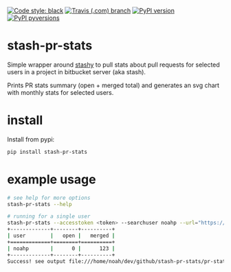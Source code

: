 [![Code style: black](https://img.shields.io/badge/code%20style-black-000000.svg?style=for-the-badge)](https://github.com/ambv/black) [![Travis (.com) branch](https://img.shields.io/travis/com/noahp/stash-pr-stats/master.svg?style=for-the-badge)](https://travis-ci.com/noahp/stash-pr-stats) [![PyPI version](https://img.shields.io/pypi/v/stash-pr-stats.svg?style=for-the-badge)](https://pypi.org/project/stash-pr-stats/) [![PyPI pyversions](https://img.shields.io/pypi/pyversions/stash-pr-stats.svg?style=for-the-badge)](https://pypi.python.org/pypi/stash-pr-stats/)
# stash-pr-stats
Simple wrapper around [stashy](https://github.com/cosmin/stashy) to pull stats
about pull requests for selected users in a project in bitbucket server (aka stash).

Prints PR stats summary (open + merged total) and generates an svg chart with
monthly stats for selected users.

# install
Install from pypi:
```bash
pip install stash-pr-stats
```

# example usage
```bash
# see help for more options
stash-pr-stats --help

# running for a single user
stash-pr-stats --accesstoken <token> --searchuser noahp --url="https://mystashserver.com"
+-------------+--------+----------+
| user        |   open |   merged |
+=============+========+==========+
| noahp       |      0 |      123 |
+-------------+--------+----------+
Success! see output file:///home/noah/dev/github/stash-pr-stats/pr-stats.svg
```
